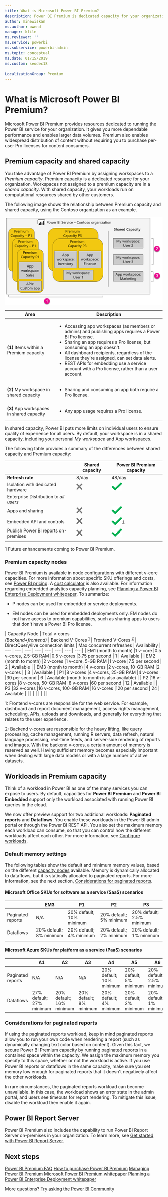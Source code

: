 ```yaml
---
title: What is Microsoft Power BI Premium?
description: Power BI Premium is dedicated capacity for your organization or team, giving you more dependable performance and larger data volumes, without requiring you to purchase per-user licenses.
author: minewiskan
ms.author: owend
manager: kfile
ms.reviewer: ''
ms.service: powerbi
ms.subservice: powerbi-admin
ms.topic: conceptual
ms.date: 01/15/2019
ms.custom: seodec18

LocalizationGroup: Premium
---
```


# What is Microsoft Power BI Premium?

Microsoft Power BI Premium provides resources dedicated to running the Power BI service for your organization. It gives you more dependable performance and enables larger data volumes. Premium also enables widespread distribution of content without requiring you to purchase per-user Pro licenses for content consumers.  

## Premium capacity and shared capacity

You take advantage of Power BI Premium by assigning workspaces to a *Premium capacity*. Premium capacity is a dedicated resource for your organization. Workspaces not assigned to a premium capacity are in a *shared capacity*. With shared capacity, your workloads run on computational resources shared by other customers.

The following image shows the relationship between Premium capacity and shared capacity, using the Contoso organization as an example.

![Illustration of Power BI Premium](media/service-premium/premium-chart.png)

| Area | Description |
| --- | --- |
| **(1)** Items within a Premium capacity | <ul><li>Accessing app workspaces (as members or admins) and publishing apps requires a Power BI Pro license.<li>Sharing an app requires a Pro license, but consuming an app doesn't.<li>All dashboard recipients, regardless of the license they're assigned, can set data alerts.<li>REST APIs for embedding use a service account with a Pro license, rather than a user account.</ul> |
| **(2)** My workspace in shared capacity | <ul><li>Sharing and consuming an app both require a Pro license.</ul> |
| **(3)** App workspaces in shared capacity | <ul><li>Any app usage requires a Pro license.</ul>|
| | |

In shared capacity, Power BI puts more limits on individual users to ensure quality of experience for all users. By default, your workspace is in a shared capacity, including your personal *My workspace* and App workspaces.

The following table provides a summary of the differences between shared capacity and Premium capacity:

|  | Shared capacity | Power BI Premium capacity |
| --- | --- | --- |
| **Refresh rate** |8/day |48/day |
| Isolation with dedicated hardware |![Not available](media/service-premium/not-available.png) |![](media/service-premium/available.png) |
| Enterprise Distribution to *all users* | | |
| Apps and sharing |![Not available](media/service-premium/not-available.png) |![](media/service-premium/available.png) |
| Embedded API and controls |![Not available](media/service-premium/not-available.png) |![](media/service-premium/available.png)<sup>[1](#fnt1)</sup> |
| Publish Power BI reports on-premises |![Not available](media/service-premium/not-available.png) |![](media/service-premium/available.png) |
| | | |

<a name="fnt1">1</a> Future enhancements coming to Power BI Premium.



### Premium capacity nodes

Power BI Premium is available in node configurations with different v-core capacities. For more information about specific SKU offerings and costs, see [Power BI pricing](https://powerbi.microsoft.com/pricing/). A [cost calculator](https://powerbi.microsoft.com/calculator/) is also available. For information regarding embedded analytics capacity planning, see [Planning a Power BI Enterprise Deployment whitepaper](https://aka.ms/pbienterprisedeploy). To summarize:

* P nodes can be used for embedded or service deployments.

* EM nodes can be used for embedded deployments only. EM nodes do not have access to premium capabilities, such as sharing apps to users that don't have a Power BI Pro license.

| Capacity Node | Total v-cores<br/>*(Backend+frontend)*  | Backend V-Cores <sup>[1](#fn1)</sup> | Frontend V-Cores <sup>[2](#fn2)</sup> | DirectQuery/live connection limits | Max concurrent refreshes |  Availability
| --- | --- | --- | --- | --- | --- | --- | --- |
| EM1 (month to month) |1 v-core |0.5 v-cores, 2.5-GB RAM |0.5 v-cores |3.75 per second |  1 | Available |
| EM2 (month to month) |2 v-cores |1 v-core, 5-GB RAM |1 v-core |7.5 per second |  2 | Available |
| EM3 (month to month) |4 v-cores |2 v-cores, 10-GB RAM |2 v-cores | | 3 |  Available |
| P1 |8 v-cores |4 v-cores, 25-GB RAM |4 v-cores |30 per second | 6 | Available (month to month is also available) |
| P2 |16 v-cores |8 v-cores, 50-GB RAM |8 v-cores |60 per second | 12 | Available |
| P3 |32 v-cores |16 v-cores, 100-GB RAM |16 v-cores |120 per second | 24 | Available |
| | | | | | | |

<a name="fn1">1</a>: Frontend v-cores are responsible for the web service. For example, dashboard and report document management, access rights management, scheduling, APIs, uploads and downloads, and generally for everything that relates to the user experience. 

<a name="fn2">2</a>: Backend v-cores are responsible for the heavy lifting, like query processing, cache management, running R servers, data refresh, natural language processing, real-time feeds, and server-side rendering of reports and images. With the backend v-cores, a certain amount of memory is reserved as well. Having sufficient memory becomes especially important when dealing with large data models or with a large number of active datasets.

## Workloads in Premium capacity

Think of a workload in Power BI as one of the many services you can expose to users. By default, capacities for **Power BI Premium** and **Power BI Embedded** support only the workload associated with running Power BI queries in the cloud.

We now offer preview support for two additional workloads: **Paginated reports** and **Dataflows**. You enable these workloads in the Power BI admin portal or through the Power BI REST API. You also set the maximum memory each workload can consume, so that you can control how the different workloads affect each other. For more information, see [Configure workloads](service-admin-premium-manage.md#configure-workloads).

### Default memory settings

The following tables show the default and minimum memory values, based on the different [capacity nodes](#premium-capacity-nodes) available. Memory is dynamically allocated to dataflows, but it is statically allocated to paginated reports. For more information, see the next section, [Considerations for paginated reports](#considerations-for-paginated-reports).

#### Microsoft Office SKUs for software as a service (SaaS) scenarios

|                     | EM3                      | P1                       | P2                      | P3                       |
|---------------------|--------------------------|--------------------------|-------------------------|--------------------------|
| Paginated reports | N/A | 20% default; 10% minimum | 20% default; 5% minimum | 20% default; 2.5% minimum |
| Dataflows | 20% default; 8% minimum  | 20% default; 4% minimum  | 20% default; 2% minimum | 20% default; 1% minimum  |
| | | | | |

#### Microsoft Azure SKUs for platform as a service (PaaS) scenarios

|                  | A1                       | A2                       | A3                      | A4                       | A5                      | A6                        |
|-------------------|--------------------------|--------------------------|-------------------------|--------------------------|-------------------------|---------------------------|
| Paginated reports | N/A                      | N/A                      | N/A                     | 20% default; 10% minimum | 20% default; 5% minimum | 20% default; 2.5% minimum |
| Dataflows         | 27% default; 27% minimum | 20% default; 16% minimum | 20% default; 8% minimum | 20% default; 4% minimum  | 20% default; 2% minimum | 20% default; 1% minimum   |

### Considerations for paginated reports

If using the paginated reports workload, keep in mind paginated reports allow you to run your own code when rendering a report (such as dynamically changing text color based on content). Given this fact, we secure Power BI Premium capacity by running paginated reports in a contained space within the capacity. We assign the maximum memory you specify to this space, whether or not the workload is active. If you use Power BI reports or dataflows in the same capacity, make sure you set memory low enough for paginated reports that it doesn't negatively affect the other workloads.

In rare circumstances, the paginated reports workload can become unavailable. In this case, the workload shows an error state in the admin portal, and users see timeouts for report rendering. To mitigate this issue, disable the workload then enable it again.

## Power BI Report Server

Power BI Premium also includes the capability to run Power BI Report Server on-premises in your organization. To learn more, see [Get started with Power BI Report Server](report-server/get-started.md).

## Next steps

[Power BI Premium FAQ](service-premium-faq.md)
[How to purchase Power BI Premium](service-admin-premium-purchase.md)
[Managing Power BI Premium](service-admin-premium-manage.md)
[Microsoft Power BI Premium whitepaper](https://aka.ms/pbipremiumwhitepaper)
[Planning a Power BI Enterprise Deployment whitepaper](https://aka.ms/pbienterprisedeploy)

More questions? [Try asking the Power BI Community](https://community.powerbi.com/)
